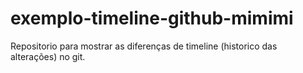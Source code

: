 exemplo-timeline-github-mimimi
==============================

Repositorio para mostrar as diferenças de timeline (historico das alterações) no git.
